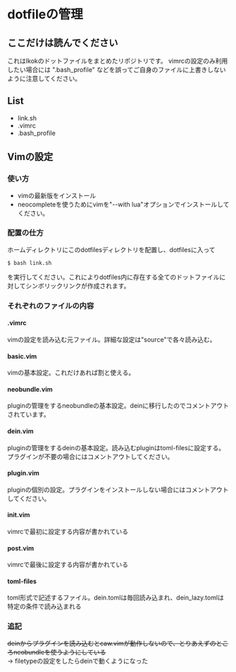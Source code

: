 # dotfileの管理

## ここだけは読んでください
これはIkokのドットファイルをまとめたリポジトリです。
vimrcの設定のみ利用したい場合には ".bash_profile"
などを誤ってご自身のファイルに上書きしないように注意してください。

## List
- link.sh
- .vimrc
- .bash_profile

## Vimの設定
### 使い方
- vimの最新版をインストール
- neocompleteを使うためにvimを"--with lua"オプションでインストールしてください。


### 配置の仕方 
ホームディレクトリにこのdotfilesディレクトリを配置し、dotfilesに入って
```sh:title
$ bash link.sh
```
を実行してください。これによりdotfiles内に存在する全てのドットファイルに対してシンボリックリンクが作成されます。


### それぞれのファイルの内容
#### .vimrc
vimの設定を読み込む元ファイル。詳細な設定は"source"で各々読み込む。
#### basic.vim
vimの基本設定。これだけあれば割と使える。
#### neobundle.vim
pluginの管理をするneobundleの基本設定。deinに移行したのでコメントアウトされています。
#### dein.vim
pluginの管理をするdeinの基本設定。読み込むpluginはtoml-filesに設定する。プラグインが不要の場合にはコメントアウトしてください。
#### plugin.vim
pluginの個別の設定。プラグインをインストールしない場合にはコメントアウトしてください。
#### init.vim
vimrcで最初に設定する内容が書かれている
#### post.vim
vimrcで最後に設定する内容が書かれている
#### toml-files
toml形式で記述するファイル。dein.tomlは毎回読み込まれ、dein_lazy.tomlは特定の条件で読み込まれる

### 追記
~~deinからプラグインを読み込むとcaw.vimが動作しないので、とりあえずのところneobundleを使うようにしている~~<br>
&rarr; filetypeの設定をしたらdeinで動くようになった

